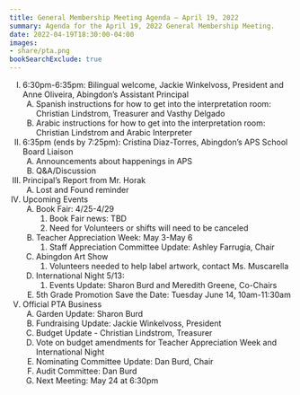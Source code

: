 ```yaml
---
title: General Membership Meeting Agenda — April 19, 2022
summary: Agenda for the April 19, 2022 General Membership Meeting.
date: 2022-04-19T18:30:00-04:00
images:
- share/pta.png
bookSearchExclude: true
---
```


<style type="text/css">
    ol { list-style-type: upper-roman; }
    ol ol { list-style-type: upper-alpha; }
    ol ol ol { list-style-type: decimal; }
    ol ol ol ol { list-style-type: lower-alpha; }
    ul { list-style-type: disc; }
</style>

1. 6:30pm-6:35pm: Bilingual welcome, Jackie Winkelvoss, President and Anne Oliveira, Abingdon’s Assistant Principal
    1. Spanish instructions for how to get into the interpretation room: Christian Lindstrom, Treasurer and Vasthy Delgado
    1. Arabic instructions for how to get into the interpretation room: Christian Lindstrom and Arabic Interpreter
1. 6:35pm (ends by 7:25pm): Cristina Diaz-Torres, Abingdon’s APS School Board Liaison
    1. Announcements about happenings in APS
    1. Q&A/Discussion
1. Principal’s Report from Mr. Horak
    1. Lost and Found reminder
1. Upcoming Events
    1. Book Fair: 4/25-4/29
        1. Book Fair news: TBD
        1. Need for Volunteers or shifts will need to be canceled
    1. Teacher Appreciation Week: May 3-May 6
        1. Staff Appreciation Committee Update: Ashley Farrugia, Chair
    1. Abingdon Art Show
        1. Volunteers needed to help label artwork, contact Ms. Muscarella
    1. International Night 5/13:
        1. Events Update: Sharon Burd and Meredith Greene, Co-Chairs
    1. 5th Grade Promotion Save the Date: Tuesday June 14, 10am-11:30am
1. Official PTA Business 
    1. Garden Update: Sharon Burd
    1. Fundraising Update: Jackie Winkelvoss, President
    1. Budget Update - Christian Lindstrom, Treasurer
    1. Vote on budget amendments for Teacher Appreciation Week and International Night
    1. Nominating Committee Update: Dan Burd, Chair
    1. Audit Committee: Dan Burd
    1. Next Meeting: May 24 at 6:30pm
